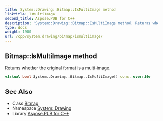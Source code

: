 ```yaml
---
title: System::Drawing::Bitmap::IsMultiImage method
linktitle: IsMultiImage
second_title: Aspose.PUB for C++
description: 'System::Drawing::Bitmap::IsMultiImage method. Returns whether the original format is a multi-image in C++.'
type: docs
weight: 1900
url: /cpp/system.drawing/bitmap/ismultiimage/
---
```

## Bitmap::IsMultiImage method


Returns whether the original format is a multi-image.

```cpp
virtual bool System::Drawing::Bitmap::IsMultiImage() const override
```

## See Also

* Class [Bitmap](../)
* Namespace [System::Drawing](../../)
* Library [Aspose.PUB for C++](../../../)
